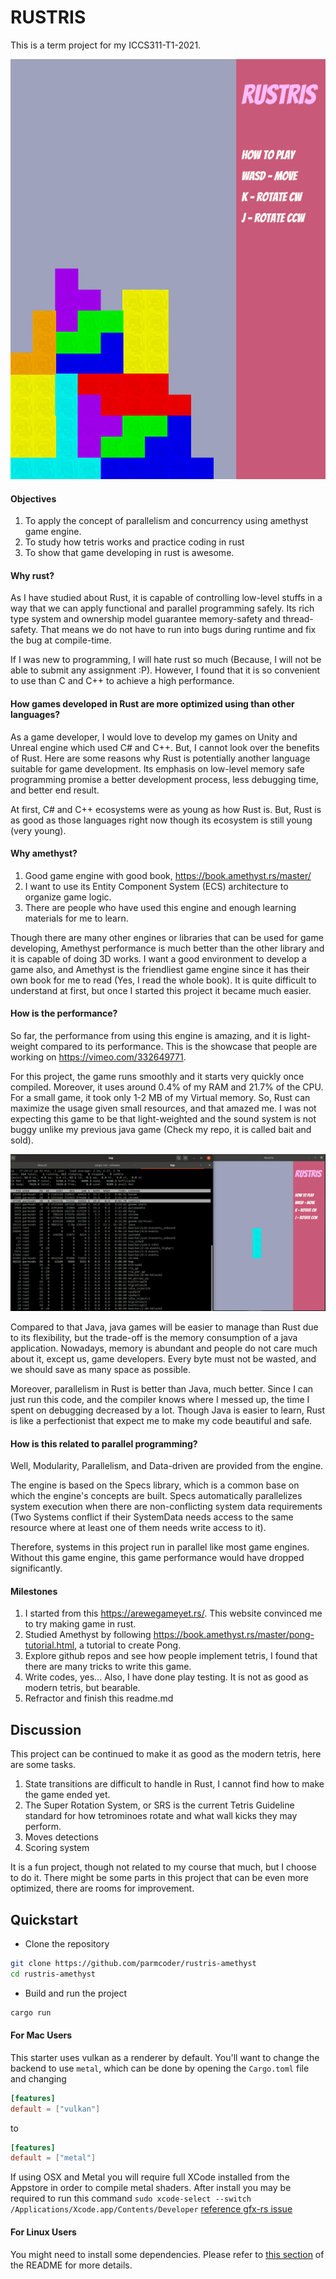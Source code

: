 # RUSTRIS
This is a term project for my ICCS311-T1-2021.

![alt text](medias/demo.gif)


#### Objectives
1. To apply the concept of parallelism and concurrency using amethyst game engine.
2. To study how tetris works and practice coding in rust
3. To show that game developing in rust is awesome.

#### Why rust?
As I have studied about Rust, it is capable of controlling low-level
stuffs in a way that we can apply functional and parallel programming safely.
Its rich type system and ownership model guarantee memory-safety and thread-safety.
That means we do not have to run into bugs during runtime and fix the bug at compile-time.

If I was new to programming, I will hate rust so much (Because, I will not be able to submit any assignment :P).
However, I found that it is so convenient to use than C and C++ to achieve a high performance.

#### How games developed in Rust are more optimized using than other languages?

As a game developer, I would love to develop my games on Unity and Unreal engine which used C# and C++.
But, I cannot look over the benefits of Rust. Here are some reasons why Rust is potentially another language suitable for game development.
Its emphasis on low-level memory safe programming promise a better development process, less debugging time, and better end result.

At first, C# and C++ ecosystems were as young as how Rust is. But, Rust is as good as those languages
right now though its ecosystem is still young (very young).


#### Why amethyst?

1. Good game engine with good book, https://book.amethyst.rs/master/
2. I want to use its Entity Component System (ECS) architecture to organize game logic.
3. There are people who have used this engine and enough learning materials for me to learn.

Though there are many other engines or libraries that can be used for game developing,
Amethyst performance is much better than the other library and it is capable of doing 3D works.
I want a good environment to develop a game also, and Amethyst is the friendliest game engine
since it has their own book for me to read (Yes, I read the whole book). It is quite difficult to
understand at first, but once I started this project it became much easier.

#### How is the performance?

So far, the performance from using this engine is amazing, and it is light-weight compared to its performance.
This is the showcase that people are working on https://vimeo.com/332649771.

For this project, the game runs smoothly and it starts very quickly once compiled.
Moreover, it uses around 0.4% of my RAM and 21.7% of the CPU. For a small game, 
it took only 1-2 MB of my Virtual memory. So, Rust can maximize the usage given small resources,
and that amazed me. I was not expecting this game to be that light-weighted and the sound system
is not buggy unlike my previous java game (Check my repo, it is called bait and sold).

![alt text](medias/memused.gif)

Compared to that Java, java games will be easier to manage than Rust due to its flexibility,
but the trade-off is the memory consumption of a java application. Nowadays, memory is abundant
and people do not care much about it, except us, game developers. Every byte must not be wasted,
and we should save as many space as possible.

Moreover, parallelism in Rust is better than Java, much better. Since I can just run this code, 
and the compiler knows where I messed up, the time I spent on debugging decreased by a lot.
Though Java is easier to learn, Rust is like a perfectionist that expect me to make my code beautiful
and safe.



#### How is this related to parallel programming?
Well, Modularity, Parallelism, and Data-driven are provided from the engine.

The engine is based on the Specs library, which is a common base on which the engine's concepts are built.
Specs automatically parallelizes system execution when there are non-conflicting system data requirements (Two Systems conflict if their SystemData needs access to the same resource where at least one of them needs write access to it).

Therefore, systems in this project run in parallel like most game engines. Without this game engine,
this game performance would have dropped significantly.

#### Milestones
1. I started from this https://arewegameyet.rs/. This website convinced me to try making game in rust.
2. Studied Amethyst by following https://book.amethyst.rs/master/pong-tutorial.html, a tutorial to create Pong.
3. Explore github repos and see how people implement tetris, I found that there are many tricks to write this game.
4. Write codes, yes... Also, I have done play testing. It is not as good as modern tetris, but bearable.
5. Refractor and finish this readme.md

## Discussion
This project can be continued to make it as good as the modern tetris, here are some tasks.
1. State transitions are difficult to handle in Rust, I cannot find how to make the game ended yet.
2. The Super Rotation System, or SRS is the current Tetris Guideline standard for how tetrominoes rotate and what wall kicks they may perform.
3. Moves detections
4. Scoring system

It is a fun project, though not related to my course that much, 
but I choose to do it. There might be some parts in this project
that can be even more optimized, there are rooms for improvement.

## Quickstart

- Clone the repository

```bash
git clone https://github.com/parmcoder/rustris-amethyst
cd rustris-amethyst
```

- Build and run the project

```bash
cargo run
```

#### For Mac Users

This starter uses vulkan as a renderer by default. You'll want to change the backend to use `metal`, which can be done by opening the `Cargo.toml` file and changing

```toml
[features]
default = ["vulkan"]
```

to

```toml
[features]
default = ["metal"]
```

If using OSX and Metal you will require full XCode installed from the Appstore in order to compile metal shaders.
After install you may be required to run this command `sudo xcode-select --switch /Applications/Xcode.app/Contents/Developer` [reference gfx-rs issue](https://github.com/gfx-rs/gfx/issues/2472)

#### For Linux Users

You might need to install some dependencies. Please refer to [this section](https://github.com/amethyst/amethyst#dependencies) of the README for more details.
